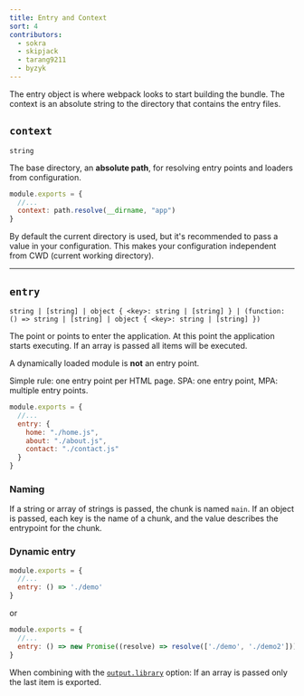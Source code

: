 ```yaml
---
title: Entry and Context
sort: 4
contributors:
  - sokra
  - skipjack
  - tarang9211
  - byzyk
---
```


The entry object is where webpack looks to start building the bundle. The context is an absolute string to the directory that contains the entry files.


## `context`

`string`

The base directory, an **absolute path**, for resolving entry points and loaders from configuration.

``` js
module.exports = {
  //...
  context: path.resolve(__dirname, "app")
}
```

By default the current directory is used, but it's recommended to pass a value in your configuration. This makes your configuration independent from CWD (current working directory).

---


## `entry`

`string | [string] | object { <key>: string | [string] } | (function: () => string | [string] | object { <key>: string | [string] })`

The point or points to enter the application. At this point the application starts executing. If an array is passed all items will be executed.

A dynamically loaded module is **not** an entry point.

Simple rule: one entry point per HTML page. SPA: one entry point, MPA: multiple entry points.

```js
module.exports = {
  //...
  entry: {
    home: "./home.js",
    about: "./about.js",
    contact: "./contact.js"
  }
}
```


### Naming

If a string or array of strings is passed, the chunk is named `main`. If an object is passed, each key is the name of a chunk, and the value describes the entrypoint for the chunk.


### Dynamic entry

```js
module.exports = {
  //...
  entry: () => './demo'
}
```

or

```js
module.exports = {
  //...
  entry: () => new Promise((resolve) => resolve(['./demo', './demo2']))
}
```

When combining with the [`output.library`](/configuration/output#output-library) option: If an array is passed only the last item is exported.
